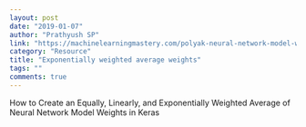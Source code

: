 ```yaml
---
layout: post
date: "2019-01-07"
author: "Prathyush SP"
link: "https://machinelearningmastery.com/polyak-neural-network-model-weight-ensemble/"
category: "Resource"
title: "Exponentially weighted average weights"
tags: ""
comments: true
---
```

How to Create an Equally, Linearly, and Exponentially Weighted Average of Neural Network Model Weights in Keras